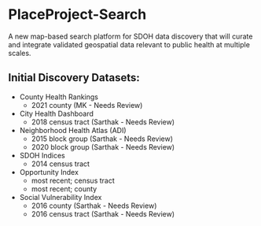# PlaceProject-Search
A new map-based search platform for SDOH data discovery that will curate and integrate validated geospatial data relevant to public health at multiple scales.

## Initial Discovery Datasets:

- County Health Rankings 
    - 2021 county (MK - Needs Review)
- City Health Dashboard
    - 2018 census tract (Sarthak - Needs Review)
- Neighborhood Health Atlas (ADI)
    - 2015 block group (Sarthak - Needs Review)
    - 2020 block group (Sarthak - Needs Review)
- SDOH Indices
    - 2014 census tract
- Opportunity Index
    - most recent; census tract
    - most recent; county
- Social Vulnerability Index
    - 2016 county (Sarthak - Needs Review)
    - 2016 census tract (Sarthak - Needs Review)
